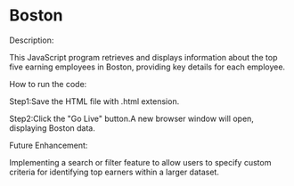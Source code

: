 # Boston
Description:

This JavaScript program retrieves and displays information about the top five earning employees in Boston, providing key details for each employee.

How to run the code:

Step1:Save the HTML file with .html extension.

Step2:Click the "Go Live" button.A new browser window will open, displaying Boston data.

Future Enhancement:

Implementing a search or filter feature to allow users to specify custom criteria for identifying top earners within a larger dataset.
